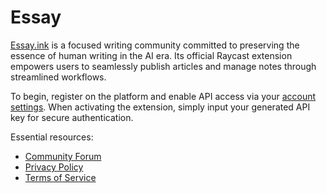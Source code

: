 # Essay

[Essay.ink](https://www.essay.ink) is a focused writing community committed to preserving the essence of human writing in the AI era. Its official Raycast extension empowers users to seamlessly publish articles and manage notes through streamlined workflows.

To begin, register on the platform and enable API access via your [account settings](https://www.essay.ink/i/settings/api). When activating the extension, simply input your generated API key for secure authentication.

Essential resources:
- [Community Forum](https://essay.featurebase.app/)
- [Privacy Policy](https://www.essay.ink/privacy-policy)
- [Terms of Service](https://www.essay.ink/terms-of-service)